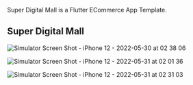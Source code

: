 

Super Digital Mall is a Flutter ECommerce App Template.


## Super Digital Mall

![Simulator Screen Shot - iPhone 12 - 2022-05-30 at 02 38 06](https://user-images.githubusercontent.com/52181725/170891496-9c0cc205-3d8f-4b78-8571-2c3ed9e7fee3.png)



![Simulator Screen Shot - iPhone 12 - 2022-05-31 at 02 01 36](https://user-images.githubusercontent.com/52181725/171058879-eac87f26-7e9e-442c-8dcd-2a8334f4bbb6.png)


![Simulator Screen Shot - iPhone 12 - 2022-05-31 at 02 31 03](https://user-images.githubusercontent.com/52181725/171058881-7e22014c-5c83-43b5-8928-0c45c7a97449.png)
